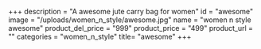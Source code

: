 +++
description = "A awesome jute carry bag for women"
id = "awesome"
image = "/uploads/women_n_style/awesome.jpg"
name = "women n style awesome"
product_del_price = "999"
product_price = "499"
product_url = ""
categories = "women_n_style"
title= "awesome"
+++

